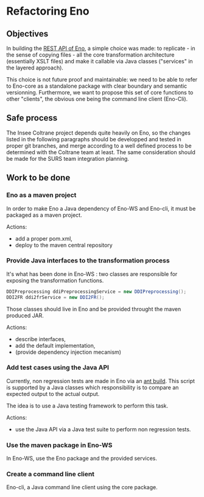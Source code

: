 # Refactoring Eno

## Objectives

In building the [REST API of Eno](https://github.com/InseeFr/Eno-WS), a simple choice was made: to replicate - in the sense of copying files - all the core transformation architecture (essentially XSLT files) and make it callable via Java classes ("services" in the layered approach).

This choice is not future proof and maintainable: we need to be able to refer to Eno-core as a standalone package with clear boundary and semantic versionning. Furthermore, we want to propose this set of core functions to other "clients", the obvious one being the command line client (Eno-Cli).

## Safe process

The Insee Coltrane project depends quite heavily on Eno, so the changes listed in the following paragraphs should be developped and tested in proper git branches, and merge according to a well defined process to be determined with the Coltrane team at least. The same consideration should be made for the SURS team integration planning.

## Work to be done

### Eno as a maven project

In order to make Eno a Java dependency of Eno-WS and Eno-cli, it must be packaged as a maven project.

Actions:

- add a proper pom.xml,
- deploy to the maven central repository

### Provide Java interfaces to the transformation process

It's what has been done in Eno-WS : two classes are responsible for exposing the transformation functions.

```java
DDIPreprocessing ddiPreprocessingService = new DDIPreprocessing();
DDI2FR ddi2frService = new DDI2FR();
```

Those classes should live in Eno and be provided throught the maven produced JAR.

Actions:

- describe interfaces,
- add the default implementation,
- (provide dependency injection mecanism)

### Add test cases using the Java API

Currently, non regression tests are made in Eno via an [ant build](https://github.com/InseeFr/Eno/blob/master/src/main/scripts/build-non-regression.xml#L210). This script is supported by a Java classes which responsibility is to compare an expected output to the actual output.

The idea is to use a Java testing framework to perform this task.

Actions:

- use the Java API via a Java test suite to perform non regression tests.

### Use the maven package in Eno-WS

In Eno-WS, use the Eno package and the provided services.

### Create a command line client

Eno-cli, a Java command line client using the core package.
